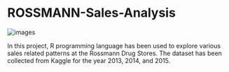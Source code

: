 # ROSSMANN-Sales-Analysis

![images](https://user-images.githubusercontent.com/39716074/40747779-30809da0-6413-11e8-9c4e-ea2db0d29b9e.png)

In this project, R programming language has been used to explore various sales related patterns at the Rossmann Drug Stores. The dataset has been collected from Kaggle for the year 2013, 2014, and 2015.
